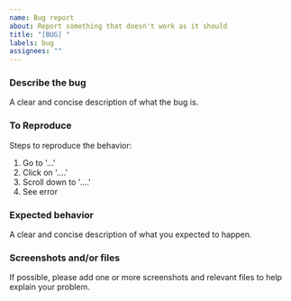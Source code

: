 ```yaml
---
name: Bug report
about: Report something that doesn't work as it should
title: "[BUG] "
labels: bug
assignees: ""
---
```


### Describe the bug

A clear and concise description of what the bug is.

### To Reproduce

Steps to reproduce the behavior:

1. Go to '...'
2. Click on '....'
3. Scroll down to '....'
4. See error

### Expected behavior

A clear and concise description of what you expected to happen.

### Screenshots and/or files

If possible, please add one or more screenshots and relevant files to help explain your problem.

